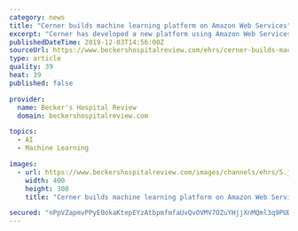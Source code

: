 ```yaml
---
category: news
title: "Cerner builds machine learning platform on Amazon Web Services"
excerpt: "Cerner has developed a new platform using Amazon Web Services that supports data scientists in creating, deploying and managing machine learning models at scale, according to a Dec. 3 news release. In July, the Kansas City, Mo.-based EHR vendor named AWS its preferred cloud provider. Under the agreement, Cerner is transitioning its artificial ..."
publishedDateTime: 2019-12-03T14:56:00Z
sourceUrl: https://www.beckershospitalreview.com/ehrs/cerner-builds-machine-learning-platform-on-amazon-web-services.html
type: article
quality: 39
heat: 39
published: false

provider:
  name: Becker's Hospital Review
  domain: beckershospitalreview.com

topics:
  - AI
  - Machine Learning

images:
  - url: https://www.beckershospitalreview.com/images/channels/ehrs/5.jpg
    width: 400
    height: 300
    title: "Cerner builds machine learning platform on Amazon Web Services"

secured: "nPpVZapmvPPyE0okaKtepEYzAtbpmfmfaUvQvOVMV7OZuYHjjXnMQml3q9PUD9xvViXQ2qdDn1IORjfms+Orl2GcWfgYQfzMV3olYZzE1MMaZwpf9CtoIpwAsJ7cXpfXJDPUmGg1K6m7nM1UvvNSNqqs4oZXMyQvmPGLxjhdl+I2EGIPahlqO7Fmd7HNo2OXNdqkTDCGvaInUkJJxZKXV1ufSDyw52T4/Fc6wS2N6jpD1Or1EbGC46V2l0AsXmUmAj8jTx60VvORSplI7sycdg==;S4v53cSe9zrQIhAuPb7U4w=="
---
```


